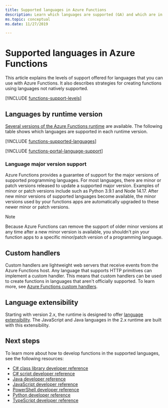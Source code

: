 ```yaml
---
title: Supported languages in Azure Functions
description: Learn which languages are supported (GA) and which are in preview, and ways to extend Functions development to other languages.
ms.topic: conceptual
ms.date: 11/27/2019

---
```


# Supported languages in Azure Functions

This article explains the levels of support offered for languages that you can use with Azure Functions. It also describes strategies for creating functions using languages not natively supported.

[!INCLUDE [functions-support-levels](../../includes/functions-support-levels.md)]

## Languages by runtime version 

[Several versions of the Azure Functions runtime](functions-versions.md) are available. The following table shows which languages are supported in each runtime version.

[!INCLUDE [functions-supported-languages](../../includes/functions-supported-languages.md)]

[!INCLUDE [functions-portal-language-support](../../includes/functions-portal-language-support.md)]

### Language major version support

Azure Functions provides a guarantee of support for the major versions of supported programming languages. For most languages, there are minor or patch versions released to update a supported major version. Examples of minor or patch versions include such as Python 3.9.1 and Node 14.17. After new minor versions of supported languages become available, the minor versions used by your functions apps are automatically upgraded to these newer minor or patch versions. 

> [!NOTE]
>Because Azure Functions can remove the support of older minor versions at any time after a new minor version is available, you shouldn't pin your function apps to a specific minor/patch version of a programming language.  
>

## Custom handlers

Custom handlers are lightweight web servers that receive events from the Azure Functions host. Any language that supports HTTP primitives can implement a custom handler. This means that custom handlers can be used to create functions in languages that aren't officially supported. To learn more, see [Azure Functions custom handlers](functions-custom-handlers.md).

## Language extensibility

Starting with version 2.x, the runtime is designed to offer [language extensibility](https://github.com/Azure/azure-webjobs-sdk-script/wiki/Language-Extensibility). The JavaScript and Java languages in the 2.x runtime are built with this extensibility.

## Next steps

To learn more about how to develop functions in the supported languages, see the following resources:

+ [C# class library developer reference](functions-dotnet-class-library.md)
+ [C# script developer reference](functions-reference-csharp.md)
+ [Java developer reference](functions-reference-java.md)
+ [JavaScript developer reference](functions-reference-node.md)
+ [PowerShell developer reference](functions-reference-powershell.md)
+ [Python developer reference](functions-reference-python.md)
+ [TypeScript developer reference](functions-reference-node.md#typescript)
